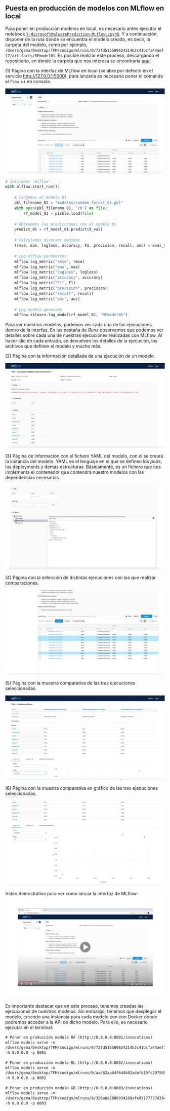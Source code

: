 ## Puesta en producción de modelos con MLflow en local

Para poner en producción modelos en local, es necesario antes ejecutar el notebook [`7-MicrosoftMalwarePrediction-MLflow.ipynb`](https://github.com/Gecofer/TFM_1920/blob/master/notebooks/7-MicrosoftMalwarePrediction-MLflow.ipynb). Y a continuación, disponer de la ruta donde se encuentra el modelo creado, es decir, la carpeta del modelo, como por ejemplo, `/Users/gema/Desktop/TFM/codigo/mlruns/0/72fd515589624214b2c41bcfa44aef17/artifacts/RFmodel01`. Es posible realizar este proceso, descargando el repositiorio, en donde la carpeta que nos interesa se encontraría [aquí](https://github.com/Gecofer/TFM_1920/tree/master/mlruns/0/326a8d2080934288afe93177737d3844/artifacts/GBmodel).

(1) Página con la interfaz de MLflow en local (se abre por defecto en el servicio http://127.0.0.1:5000), para lanzarla es necesario poner el comando `mlflow ui` en consola.

<p align="center">
  <img src="../docs/imagenes/mlflow/1.png">
</p>

~~~python
# Iniciamos 'mlflow'
with mlflow.start_run():
    
    # Cargamos el modelo 01
    pkl_filename_01 = "modelos/random_forest_01.pkl"
    with open(pkl_filename_01, 'rb') as file:
        rf_model_01 = pickle.load(file)
        
    # Obtenemos las predicciones con el modelo 01  
    predict_01 = rf_model_01.predict(X_val)
    
    # Calculamos diversas medidas
    (rmse, mae, logloss, accuracy, F1, precision, recall, auc) = eval_metricas(y_val, predict_01)

    # Log mlflow parámetros
    mlflow.log_metric("rmse", rmse)
    mlflow.log_metric("mae", mae)
    mlflow.log_metric("logloss", logloss)
    mlflow.log_metric("accuracy", accuracy)
    mlflow.log_metric("F1", F1)
    mlflow.log_metric("precision", precision)
    mlflow.log_metric("recall", recall)
    mlflow.log_metric("auc", auc)

    # Log modelo generado
    mlflow.sklearn.log_model(rf_model_01, "RFmodel01")
~~~

Para ver nuestros modelos, podemos ver cada una de las ejecuciones dentro de la interfaz. En las pestaña de _Runs_ observamos que podemos ver detalles sobre cada una de nuestras ejecuciones realizadas con MLflow. Al hacer clic en cada entrada, se devuelven los detalles de la ejecución, los archivos que definen el modelo y mucho más. 

(2) Página con la información detallada de una ejecución de un modelo.

<p align="center">
  <img src="../docs/imagenes/mlflow/2.png">
</p>

(3) Página de información con el fichero YAML del modelo, con el se creará la instancia del modelo. YAML es el lenguaje en el que se definen los _pods_, los deployments y demás estructuras. Básicamente, es un fichero que nos implementa el contenedor que contendrá nuestro modelos con las dependencias necesarias.

<p align="center">
  <img src="../docs/imagenes/mlflow/3.png">
</p>

(4) Página con la selección de distintas ejecuciones con las que realizar comparaciones.

<p align="center">
  <img src="../docs/imagenes/mlflow/4.png">
</p>

(5) Página con la muestra comparativa de las tres ejecuciones seleccionadas.

<p align="center">
  <img src="../docs/imagenes/mlflow/5.png">
</p>

(6) Página con la muestra comparativa en gráfico de las tres ejecuciones seleccionadas.

<p align="center">
  <img src="../docs/imagenes/mlflow/6.png">
</p>

Vídeo demostrativo para ver como lanzar la interfaz de MLflow: 
[![videoMLflow](https://github.com/Gecofer/TFM_1920/blob/master/docs/imagenes/videoMLflow.png)](https://youtu.be/D9DVMN4F98c)

Es importante destacar que en este proceso, tenemos creadas las ejecuciones de nuestros modelos. Sin embargo, tenemos que desplegar el modelo, creando una instancia para cada modelo con con Docker donde podremos acceder a la API de dicho modelo. Para ello, es necesario ejecutar en el terminal:

~~~
# Poner en producción modelo RF (http://0.0.0.0:8001/invocations)
mlflow models serve -m /Users/gema/Desktop/TFM/codigo/mlruns/0/72fd515589624214b2c41bcfa44aef17/artifacts/RFmodel01 -h 0.0.0.0 -p 8001

# Poner en producción modelo RL (http://0.0.0.0:8002/invocations)
mlflow models serve -m /Users/gema/Desktop/TFM/codigo/mlruns/0/aac82aa84f6d4b82adafd19fc2975050/artifacts/RLmodel01 -h 0.0.0.0 -p 8002

# Poner en producción modelo GB (http://0.0.0.0:8003/invocations)
mlflow models serve -m /Users/gema/Desktop/TFM/codigo/mlruns/0/326a8d2080934288afe93177737d3844/artifacts/GBmodel -h 0.0.0.0 -p 8003
~~~




